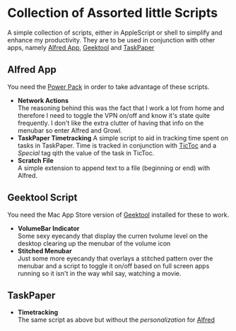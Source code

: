 # Collection of Assorted little Scripts

A simple collection of scripts, either in AppleScript or shell to simplify and enhance my productivity. They are to be used in conjunction with other apps, namely [Alfred App][1], [Geektool][2] and [TaskPaper][3]

## Alfred App
You need the [Power Pack][4] in order to take advantage of these scripts.

- **Network Actions**  
	The reasoning behind this was the fact that I work a lot from home and therefore I need to toggle the VPN on/off and know it's state quite frequently. I don't like the extra clutter of having that info on the menubar so enter Alfred and Growl.
- **TaskPaper Timetracking**
	A simple script to aid in tracking time spent on tasks in TaskPaper. Time is tracked in conjunction with [TicToc][5] and a *Special* tag qith the value of the task in TicToc.
- **Scratch File**  
	A simple extension to append text to a file (beginning or end) with Alfred.

## Geektool Script
You need the Mac App Store version of [Geektool][2] installed for these to work.

- **VolumeBar Indicator**  
	Some sexy eyecandy that display the curren tvolume level on the desktop clearing up the menubar of the volume icon
- **Stitched Menubar**  
	Just some more eyecandy that overlays a stitched pattern over the menubar and a script to toggle it on/off based on full screen apps running so it isn't in the way whil say, watching a movie.

## TaskPaper
- **Timetracking**  
	The same script as above but without the *personalization* for [Alfred][1]

[1]:http://www.alfredapp.com
[2]:http://projects.tynsoe.org/en/geektool/
[3]:http://www.hogbaysoftware.com/products/taskpaper/
[4]:http://www.alfredapp.com/powerpack/
[5]:http://overcommitted.com/tictoc/